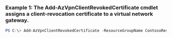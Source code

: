 ### Example 1: The Add-AzVpnClientRevokedCertificate cmdlet assigns a client-revocation certificate to a virtual network gateway.
```powershell
PS C:\> Add-AzVpnClientRevokedCertificate -ResourceGroupName ContosoResourceGroup -Thumbprint E3A38EBA60CAA1C162785A2E1C44A15AD450199C3 -VirtualNetworkGatewayName ContosoVirtualNetwork -VpnClientRevokedCertificateName ContosoRevokedClientCertificate-Thumbprint
```

